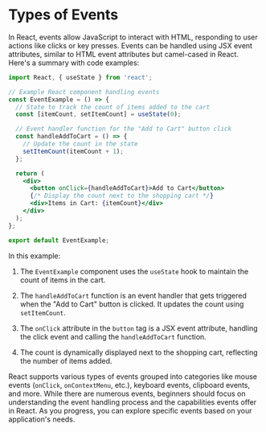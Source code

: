 # Types of Events

In React, events allow JavaScript to interact with HTML, responding to user actions like clicks or key presses. Events can be handled using JSX event attributes, similar to HTML event attributes but camel-cased in React. Here's a summary with code examples:

```jsx
import React, { useState } from 'react';

// Example React component handling events
const EventExample = () => {
  // State to track the count of items added to the cart
  const [itemCount, setItemCount] = useState(0);

  // Event handler function for the "Add to Cart" button click
  const handleAddToCart = () => {
    // Update the count in the state
    setItemCount(itemCount + 1);
  };

  return (
    <div>
      <button onClick={handleAddToCart}>Add to Cart</button>
      {/* Display the count next to the shopping cart */}
      <div>Items in Cart: {itemCount}</div>
    </div>
  );
};

export default EventExample;
```

In this example:

1. The `EventExample` component uses the `useState` hook to maintain the count of items in the cart.

2. The `handleAddToCart` function is an event handler that gets triggered when the "Add to Cart" button is clicked. It updates the count using `setItemCount`.

3. The `onClick` attribute in the `button` tag is a JSX event attribute, handling the click event and calling the `handleAddToCart` function.

4. The count is dynamically displayed next to the shopping cart, reflecting the number of items added.

React supports various types of events grouped into categories like mouse events (`onClick`, `onContextMenu`, etc.), keyboard events, clipboard events, and more. While there are numerous events, beginners should focus on understanding the event handling process and the capabilities events offer in React. As you progress, you can explore specific events based on your application's needs.